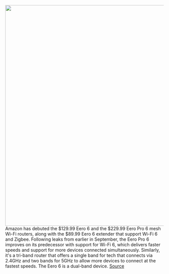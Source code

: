 <img src='https://cdn.vox-cdn.com/thumbor/l4PAjOZHr5kjyI0KK_VGlWbQueU=/0x0:1920x1080/1200x800/filters:focal(807x387:1113x693)/cdn.vox-cdn.com/uploads/chorus_image/image/67463125/msedge_Bwf8DLLZHj.0.jpg' width='700px' /><br/>
Amazon has debuted the $129.99 Eero 6 and the $229.99 Eero Pro 6 mesh Wi-Fi routers, along with the $89.99 Eero 6 extender that support Wi-Fi 6 and Zigbee. Following leaks from earlier in September, the Eero Pro 6 improves on its predecessor with support for Wi-Fi 6, which delivers faster speeds and support for more devices connected simultaneously. Similarly, it's a tri-band router that offers a single band for tech that connects via 2.4GHz and two bands for 5GHz to allow more devices to connect at the fastest speeds. The Eero 6 is a dual-band device.
<a href='https://www.theverge.com/2020/9/24/21451035/amazon-new-eero-mesh-wi-fi-gear-wifi-6-price-release-date'> Source <a/>